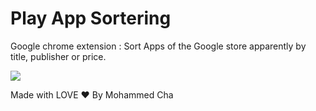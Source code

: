 # Play App Sortering

Google chrome extension : Sort Apps of the Google store apparently by title, publisher or price.

<img src="https://i.imgur.com/SCa185K.png" />

Made with LOVE ❤ By Mohammed Cha
